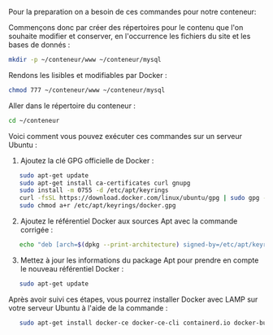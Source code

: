 Pour la preparation on a besoin de ces commandes pour notre conteneur:

Commençons donc par créer des répertoires pour le contenu que l'on souhaite modifier et conserver, en l'occurrence les fichiers du site et les bases de donnés :
```bash
mkdir -p ~/conteneur/www ~/conteneur/mysql
```
Rendons les lisibles et modifiables par Docker :

```bash
chmod 777 ~/conteneur/www ~/conteneur/mysql
```

Aller dans le répertoire du conteneur :

```bash
cd ~/conteneur
```

Voici comment vous pouvez exécuter ces commandes sur un serveur Ubuntu :

1. Ajoutez la clé GPG officielle de Docker :

```bash
   sudo apt-get update
   sudo apt-get install ca-certificates curl gnupg
   sudo install -m 0755 -d /etc/apt/keyrings
   curl -fsSL https://download.docker.com/linux/ubuntu/gpg | sudo gpg --dearmor -o /etc/apt/keyrings/docker.gpg
   sudo chmod a+r /etc/apt/keyrings/docker.gpg
```

2. Ajoutez le référentiel Docker aux sources Apt avec la commande corrigée :

```bash
   echo "deb [arch=$(dpkg --print-architecture) signed-by=/etc/apt/keyrings/docker.gpg] https://download.docker.com/linux/ubuntu $(lsb_release -cs) stable" | sudo tee /etc/apt/sources.list.d/docker.list > /dev/null
```

3. Mettez à jour les informations du package Apt pour prendre en compte le nouveau référentiel Docker :

```bash
   sudo apt-get update
```

Après avoir suivi ces étapes, vous pourrez installer Docker avec LAMP sur votre serveur Ubuntu à l'aide de la commande :
```bash
   sudo apt-get install docker-ce docker-ce-cli containerd.io docker-buildx-plugin docker-compose-plugin
```
